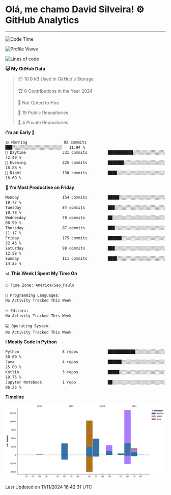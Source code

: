 
# Olá, me chamo David Silveira! ⚙️ GitHub Analytics

---
<!--START_SECTION:waka-->
![Code Time](http://img.shields.io/badge/Code%20Time-209%20hrs%2017%20mins-blue)

![Profile Views](http://img.shields.io/badge/Profile%20Views-0-blue)

![Lines of code](https://img.shields.io/badge/From%20Hello%20World%20I%27ve%20Written-37.5%20thousand%20lines%20of%20code-blue)

**🐱 My GitHub Data** 

> 📦 10.9 kB Used in GitHub's Storage 
 > 
> 🏆 0 Contributions in the Year 2024
 > 
> 🚫 Not Opted to Hire
 > 
> 📜 19 Public Repositories 
 > 
> 🔑 4 Private Repositories 
 > 
**I'm an Early 🐤** 

```text
🌞 Morning                93 commits          ███░░░░░░░░░░░░░░░░░░░░░░   11.94 % 
🌆 Daytime                331 commits         ███████████░░░░░░░░░░░░░░   42.49 % 
🌃 Evening                225 commits         ███████░░░░░░░░░░░░░░░░░░   28.88 % 
🌙 Night                  130 commits         ████░░░░░░░░░░░░░░░░░░░░░   16.69 % 
```
📅 **I'm Most Productive on Friday** 

```text
Monday                   154 commits         █████░░░░░░░░░░░░░░░░░░░░   19.77 % 
Tuesday                  84 commits          ███░░░░░░░░░░░░░░░░░░░░░░   10.78 % 
Wednesday                70 commits          ██░░░░░░░░░░░░░░░░░░░░░░░   08.99 % 
Thursday                 87 commits          ███░░░░░░░░░░░░░░░░░░░░░░   11.17 % 
Friday                   175 commits         ██████░░░░░░░░░░░░░░░░░░░   22.46 % 
Saturday                 98 commits          ███░░░░░░░░░░░░░░░░░░░░░░   12.58 % 
Sunday                   111 commits         ████░░░░░░░░░░░░░░░░░░░░░   14.25 % 
```


📊 **This Week I Spent My Time On** 

```text
🕑︎ Time Zone: America/Sao_Paulo

💬 Programming Languages: 
No Activity Tracked This Week

🔥 Editors: 
No Activity Tracked This Week

💻 Operating System: 
No Activity Tracked This Week
```

**I Mostly Code in Python** 

```text
Python                   8 repos             ████████████░░░░░░░░░░░░░   50.00 % 
Java                     4 repos             ██████░░░░░░░░░░░░░░░░░░░   25.00 % 
Kotlin                   3 repos             █████░░░░░░░░░░░░░░░░░░░░   18.75 % 
Jupyter Notebook         1 repo              ██░░░░░░░░░░░░░░░░░░░░░░░   06.25 % 
```



**Timeline**

![Lines of Code chart](https://raw.githubusercontent.com/DavidSilveira80/DavidSilveira80/master/assets/bar_graph.png)


 Last Updated on 11/11/2024 18:42:31 UTC
<!--END_SECTION:waka-->


